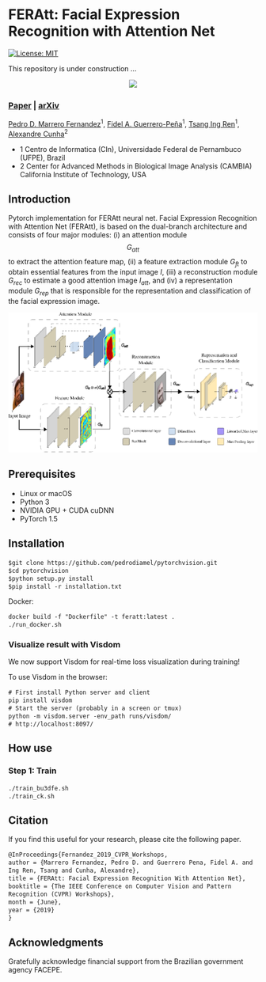 # FERAtt: Facial Expression Recognition with Attention Net
[![License: MIT](https://img.shields.io/badge/License-MIT-blue.svg)](LICENSE)

This repository is under construction ...

<div>
<div align="center" >
<img src="rec/emotion.gif" width="300">
</div>
</div>


### [Paper](http://openaccess.thecvf.com/content_CVPRW_2019/html/MBCCV/Fernandez_FERAtt_Facial_Expression_Recognition_With_Attention_Net_CVPRW_2019_paper.html) | [arXiv](https://arxiv.org/abs/1810.12121)

[Pedro D. Marrero Fernandez](https://pedrodiamel.github.io/)<sup>1</sup>, [Fidel A. Guerrero-Peña](https://www.linkedin.com/in/fidel-alejandro-guerrero-pe%C3%B1a-602634109/)<sup>1</sup>, [Tsang Ing Ren](https://www.linkedin.com/in/ing-ren-tsang-6551371/)<sup>1</sup>, [Alexandre Cunha](http://www.cambia.caltech.edu/cambia.html)<sup>2</sup>

- 1 Centro de Informatica (CIn), Universidade Federal de Pernambuco (UFPE), Brazil
- 2 Center for Advanced Methods in Biological Image Analysis (CAMBIA) California Institute of Technology, USA

Introduction
------------

Pytorch implementation for FERAtt neural net. Facial Expression Recognition with Attention Net (FERAtt), is based on the dual-branch architecture and consists of four major modules: (i) an attention module $$G_{att}$$ to extract the attention feature map, (ii) a feature extraction module $G_{ft}$ to obtain essential features from the input image $I$, (iii) a reconstruction module $G_{rec}$ to estimate a good attention image $I_{att}$, and (iv) a representation module $G_{rep}$ that is responsible for the representation and classification of the facial expression image.


<div align="center">
<img src="rec/feratt_arq.png" width="1024">
</div>



## Prerequisites

- Linux or macOS
- Python 3
- NVIDIA GPU + CUDA cuDNN
- PyTorch 1.5

Installation
------------

    $git clone https://github.com/pedrodiamel/pytorchvision.git
    $cd pytorchvision
    $python setup.py install
    $pip install -r installation.txt

Docker:

    docker build -f "Dockerfile" -t feratt:latest .
    ./run_docker.sh

### Visualize result with Visdom

We now support Visdom for real-time loss visualization during training!

To use Visdom in the browser:

    # First install Python server and client
    pip install visdom
    # Start the server (probably in a screen or tmux)
    python -m visdom.server -env_path runs/visdom/
    # http://localhost:8097/


How use
------------

### Step 1: Train

    ./train_bu3dfe.sh
    ./train_ck.sh



Citation
------------

If you find this useful for your research, please cite the following paper.

```
@InProceedings{Fernandez_2019_CVPR_Workshops,
author = {Marrero Fernandez, Pedro D. and Guerrero Pena, Fidel A. and Ing Ren, Tsang and Cunha, Alexandre},
title = {FERAtt: Facial Expression Recognition With Attention Net},
booktitle = {The IEEE Conference on Computer Vision and Pattern Recognition (CVPR) Workshops},
month = {June},
year = {2019}
}
```


Acknowledgments
------------

Gratefully acknowledge financial support from the Brazilian government agency FACEPE.
